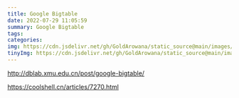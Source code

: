 ```yaml
---
title: Google Bigtable
date: 2022-07-29 11:05:59
summary: Google Bigtable
tags:
categories:
img: https://cdn.jsdelivr.net/gh/GoldArowana/static_source@main/images/cover/co158-m.jpg
tinyImg: https://cdn.jsdelivr.net/gh/GoldArowana/static_source@main/images/tiny/cover/co158.jpg
---
```


http://dblab.xmu.edu.cn/post/google-bigtable/

https://coolshell.cn/articles/7270.html
